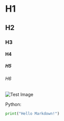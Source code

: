 # H1
## H2
### H3
#### H4
##### H5
###### H6

![Test Image](https://www.imatest.com/wp-content/uploads/2024/04/regmarks.jpg)

Python:
```python
print("Hello Markdown!")
```
